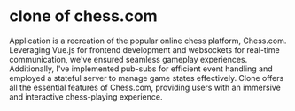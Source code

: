# clone of chess.com
 Application is a recreation of the popular online chess platform,
            Chess.com. Leveraging Vue.js for frontend development and websockets
            for real-time communication, we've ensured seamless gameplay
            experiences. Additionally, I've implemented pub-subs for efficient
            event handling and employed a stateful server to manage game states
            effectively. Clone offers all the essential features of Chess.com,
            providing users with an immersive and interactive chess-playing
            experience.

